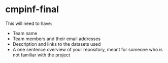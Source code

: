 # cmpinf-final

This will need to have:
* Team name
* Team members and their email addresses
* Description and links to the datasets used
* A one sentence overview of your repository, meant for someone who is not familiar with the project
